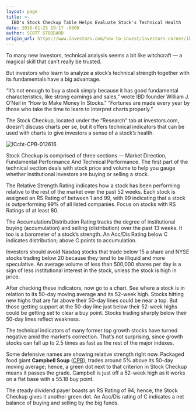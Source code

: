 ```yaml
---
layout: page
title: >-
  IBD's Stock Checkup Table Helps Evaluate Stock's Technical Health
date: 2016-01-25 19:17 -0800
author: SCOTT STODDARD
origin_url: https://www.investors.com/how-to-invest/investors-corner/ibds-stock-checkup-table-helps-evaluate-stocks-technical-health/
---
```


To many new investors, technical analysis seems a bit like witchcraft — a magical skill that can’t really be trusted.

But investors who learn to analyze a stock’s technical strength together with its fundamentals have a big advantage.

“It’s not enough to buy a stock simply because it has good fundamental characteristics, like strong earnings and sales,” wrote IBD founder William J. O’Neil in “How to Make Money In Stocks.” “Fortunes are made every year by those who take the time to learn to interpret charts properly.”

The Stock Checkup, located under the “Research” tab at investors.com, doesn’t discuss charts per se, but it offers technical indicators that can be used with charts to give investors a sense of a stock’s health.

![ICcht-CPB-012616](https://www.investors.com/wp-content/uploads/2016/01/ICcht-CPB-012616-300x159.jpg)

Stock Checkup is comprised of three sections — Market Direction, Fundamental Performance And Technical Performance. The first part of the technical section deals with stock price and volume to help you gauge whether institutional investors are buying or selling a stock.

The Relative Strength Rating indicates how a stock has been performing relative to the rest of the market over the past 52 weeks. Each stock is assigned an RS Rating of between 1 and 99, with 99 indicating that a stock is outperforming 99% of all listed companies. Focus on stocks with RS Ratings of at least 80.

The Accumulation/Distribution Rating tracks the degree of institutional buying (accumulation) and selling (distribution) over the past 13 weeks. It too is a barometer of a stock’s strength. An Acc/Dis Rating below C indicates distribution; above C points to accumulation.

Investors should avoid Nasdaq stocks that trade below 15 a share and NYSE stocks trading below 20 because they tend to be illiquid and more speculative. An average volume of less than 500,000 shares per day is a sign of less institutional interest in the stock, unless the stock is high in price.

After checking these indicators, now go to a chart. See where a stock is in relation to its 50-day moving average and its 52-week high. Stocks hitting new highs that are far above their 50-day lines could be near a top. But those getting support at the 50-day line just below their 52-week highs could be getting set to clear a buy point. Stocks trading sharply below their 50-day lines reflect weakness.

The technical indicators of many former top growth stocks have turned negative amid the market’s correction. That’s not surprising, since growth stocks can fall up to 2.5 times as fast as the rest of the major indexes.

Some defensive names are showing relative strength right now. Packaged food giant **Campbell Soup** ([CPB](https://research.investors.com/quote.aspx?symbol=CPB)), trades around 5% above its 50-day moving average; hence, a green dot next to that criterion in Stock Checkup means it passes the grade. Campbell is just off a 52-week high as it works on a flat base with a 55.18 buy point.

The steady dividend payer boasts an RS Rating of 94; hence, the Stock Checkup gives it another green dot. An Acc/Dis rating of C indicates a net balance of buying and selling by the big funds.




